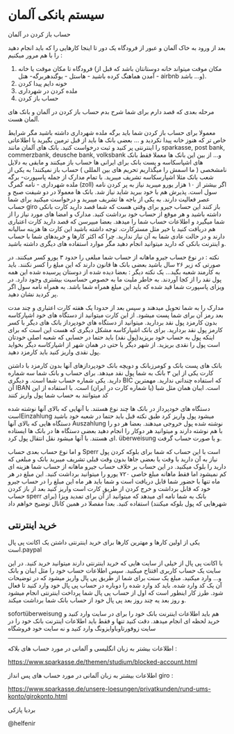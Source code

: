# سیستم بانکی آلمان

حساب باز کردن در آلمان

بعد از ورود به خاک آلمان و عبور از فرودگاه یک دور تا اینجا کارهایی را که باید انجام دهید را با هم مرور میکنیم :

1. فرودگاه تا مکان موقت یا خانه (مکان موقت میتواند خانه دوستانتان باشد که قبل از آمدن هماهنگ کرده باشید - هاستل - یوگندهربرگه- هتل - airbnb و… باشد).
2. خونه دایم پیدا کردن
3. ملده کردن در شهرداری
4. حساب باز کردن

مرحله بعدی که قصد دارم برای شما شرح بدم حساب باز کردن در آلمان و بانک های آلمان هست.

معمولا برای حساب باز کردن شما باید برگه ملده شهرداری داشته باشید مگر شرایط خاص تر که هنوز خانه پیدا نکردید و … بعضی بانک ها باید از قبل ترمین بگیرید یا اطلاعاتی را اینترنتی پر کنید و ثبت درخواست کنید. بانک های آلمان مانند sparkasse, post bank, commerzbank, deusche bank, volksbank و…
از بین این بانک ها معملا فقط بانک های اشپاسکاسه و پست بانک برای ایرانی ها حساب باز میکنند و مابقی به دلایل نامشخصی ( ما اسمش را میگذاریم تحریم های بین المللی ) حساب باز نمیکنند!
به یکی از شعب بانک مثلا اشپارسکاسه تشریف میبرید. با تمام مدارک از جمله پاسپورت- برگه ملده شهرداری - نامه گمرگ   (zoll)
اگر بیشتر از ۱۰ هزار یورو میبرید نیاز به پر کردن نامه سول است. پذیرش هم با خود ببرید شاید نیاز شد. بانک ها معمولا در دو شیفت صبح و عصر فعالیت دارند. به یکی از باجه ها تشریف میبرید و درخواست
میکنید برای شما حساب giro باز کنند
این حساب جیرو برای وقتی هست که شما قصد دارید کارت بانکی داشته باشید و هر موقع از حساب خود برداشت کنید. مدارک و امضا های مورد نیاز را از شما میگیرد و اطلاعات حساب شما را میدهد. بعضا میپرسن که قصد دارید کارت اعتباری هم دریافت کنید یا خیر مثل مسترکارت. توجه داشته باشید این کارت ها هزینه سالیانه دارند و در حالت عادی شما به آن نیاز ندارید. چرا که اکثر کارها و خریدهای شما با حساب و اینترنت بانکی که دارید میتوانید انجام دهید مگر موارد استفاده های دیگری داشته باشید.

نکته : در نوع حساب جیرو ماهانه از حساب شما مبلغی را حدود ۳ یورو کسر میکنند. در صورتی که زیر ۲۶ سال باشید بعضی بانک ها قانون دارند که این مبلغ را کسر نکنند. باید به کارمند شعبه بگید… یک نکته دیگر : بعضا دیده شده از دوستان پرسیده شده این همه پول نقد را از کجا آوردند. به خاطر ملیت ما به خصوص حساسیت بیشتری وجود دارد. در ویزای پاسپورت شما قید شده که باید این مبلغ همراه شما باشد. به همراه نامه سول اگر پر کردید نشان دهید.

مدارک را به شما تحویل میدهند و سپس بعد از حدودا یک هفته کارت اعتباری و چند مدت بعد رمز آن برای شما پست میشود. از این کارت میتوانید از دستگاه های خود اشپارکاسه بدون کارمزد پول نقد بردارید. میتوانید از دستگاه های خودپرداز بانک های دیگر با کسر کارمز پول نقد بردارید. برای بانک اشپارکاسه مشکل دیگری که هست این است که برای اینکه پول به حساب خود بریزید(پول نقد) باید حتما در حسابی که شعبه اصلی خودتان است پول را نقدی بریزید. از شهر دیگر یا حتی در همان شهر از اشپارکاسه دیگر بخواید پول نقدی واریز کنید باید کارمزد دهید.

بانک های پست بانک و کومرزبانک و دویچه بانک خودپردازهای آنها بدون کارمزد با داشتن کارت یکی از این ۳ بانک به شما پول نقد میدهد.
برای حساب و بانک شما سه شماره دارید. یکی شماره حساب شما است. و دیگری BIC  که استفاده چندانی ندارید.
مهمترین آن IBAN است. ایبان همان مثل شبا (یا شماره کارت در ایران) است. با استفاده از این کد میتوانند به حساب شما پول واریز کنند

دستگاه های خودپرداز در بانک ها چند نوع هستند. با آنهایی که بالای آنها نوشته شده استEinzahlung میشود پول واریز کرد
طبق نکته قبل باید حتما در شعبه خود باشید
دستگاه هایی که بالای آنها Auszahlung نوشته شده پول خروجی میدهند. بعضا هر دو را با هم نوشته دارند و میتوانید هر دوکار را انجام دهید
بعضی دستگاه ها در بانک ها ایستاده ای هستند. با آنها میشود نقل انتقال پول کرد. überweisung  و یا صورت حساب گرفت.

و اما نوع حساب بعدی حساب Sperr است با این حساب که شما برای بلوکه کردن پول نیاز به آن دارید با وقت یا بعضی جاها بدون وقت قبلی تشریف میبرید بانک و مبلغی که دارید را بلوک میکنید. در این حساب بر خلاف حساب جیرو ماهانه از حساب شما هزینه ای کم نمیشود اما فقط ماهانه مبلغ خاصی ۷۲۰ یورو را میتوانید برداشت کنید. این مبلغ در هر ماه تنها با حضور شما قابل دریافت است و شما باید هر ماه این مبلغ را در حساب جیرو خود که قابل برداشت و خرج کردن از طریق کارت است واریز کنید
بعد از باز کردن حساب sperr بانک به شما نامه ای میدهد که میتوانید از آن برای تمدید ویزا (برای شهرهایی که پول بلوکه میکنند) استفاده کنید. بعدا مفصلا در همین کانال توضیح خواهم داد

## خرید اینترنتی

یکی از اولین کارها و مهترین کارها برای خرید اینترنتی داشتن یک اکانت پی پال است.paypal

با اکانت پی پال از خیلی از سایت هایی که خرید اینترنتی دارند میتوانید خرید کنید. در این سایت یک حساب کاربری افتتاح میکنید. سپس اطلاعات حساب خود را مثل ایبان و بانک و… وارد میکنید. مبلغ یک سنت برای شما از طریق پی پال واریز میشود که در توضیحات آن یک کد وارد شده. باید کد وارد شده را دوباره در حساب پی پال خود وارد کنید تا فعال شود. طرز کار اینطور است که اول از حساب پی پال شما پرداخت اینترنتی انجام میشود و روز بعد یه چند روز بعد پی پال خود از حساب بانک شما برداشت میکند.

sofortüberweisung هم باید اطلاعات اینترنت بانک خود را برای در سایت وارد کنید و خرید لحظه ای انجام میدهد. دقت کنید تنها و فقط باید اطلاعات اینترنت بانک خود را در سایت زوفورتاوباوایزونگ وارد کنید و نه سایت خود فروشگاه

---

اطلاعات بیشتر به زبان انگلیسی و آلمانی در مورد حساب های بلاکه :

https://www.sparkasse.de/themen/studium/blocked-account.html

اطلاعات بیشتر به زبان آلمانی در مورد حساب های پس انداز giro :

https://www.sparkasse.de/unsere-loesungen/privatkunden/rund-ums-konto/girokonto.html

بردیا پازکی

@helfenir
